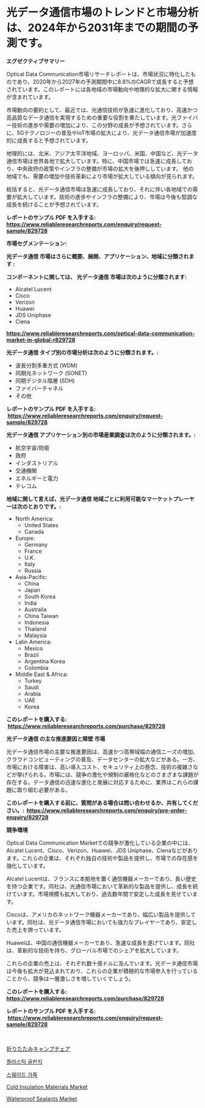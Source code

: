 <p><h1>光データ通信市場のトレンドと市場分析は、2024年から2031年までの期間の予測です。</h1></p><p><strong>エグゼクティブサマリー</strong></p>
<p><p>Optical Data Communication市場リサーチレポートは、市場状況に特化したものであり、2020年から2027年の予測期間中に8.8%のCAGRで成長すると予想されています。このレポートには各地域の市場動向や地理的な拡大に関する情報が含まれています。</p><p>市場動向の要約として、最近では、光通信技術が急速に進化しており、高速かつ高品質なデータ通信を実現するための重要な役割を果たしています。光ファイバー技術の進歩や需要の増加により、この分野の成長が予想されています。さらに、5Gテクノロジーの普及やIoT市場の拡大により、光データ通信市場が加速度的に成長すると予想されています。</p><p>地理的には、北米、アジア太平洋地域、ヨーロッパ、米国、中国など、光データ通信市場は世界各地で拡大しています。特に、中国市場では急速に成長しており、中央政府の政策やインフラの整備が市場の拡大を後押ししています。 他の地域でも、需要の増加や技術革新により市場が拡大している傾向が見られます。</p><p>総括すると、光データ通信市場は急速に成長しており、それに伴い各地域での需要が拡大しています。技術の進歩やインフラの整備により、市場は今後も堅調な成長を続けることが予想されています。</p></p>
<p><strong>レポートのサンプル PDF を入手する: <a href="https://www.reliableresearchreports.com/enquiry/request-sample/829728">https://www.reliableresearchreports.com/enquiry/request-sample/829728</a></strong></p>
<p><strong>市場セグメンテーション:</strong></p>
<p><strong> 光データ通信 市場はさらに概要、展開、アプリケーション、地域に分類されます :</strong></p>
<p><strong>コンポーネントに関しては、 光データ通信 市場は次のように分類されます: &nbsp;</strong></p>
<p><ul><li>Alcatel Lucent</li><li>Cisco</li><li>Verizon</li><li>Huawei</li><li>JDS Uniphase</li><li>Ciena</li></ul></p>
<p><strong><a href="https://www.reliableresearchreports.com/optical-data-communication-market-in-global-r829728">https://www.reliableresearchreports.com/optical-data-communication-market-in-global-r829728</a></strong></p>
<p><strong> 光データ通信 タイプ別の市場分析は次のように分類されます。:</strong></p>
<p><ul><li>波長分割多重方式 (WDM)</li><li>同期光ネットワーク (SONET)</li><li>同期デジタル階層 (SDH)</li><li>ファイバーチャネル</li><li>その他</li></ul></p>
<p><strong>レポートのサンプル PDF を入手する: &nbsp;<a href="https://www.reliableresearchreports.com/enquiry/request-sample/829728">https://www.reliableresearchreports.com/enquiry/request-sample/829728</a></strong></p>
<p><strong> 光データ通信 アプリケーション別の市場産業調査は次のように分類されます。:</strong></p>
<p><ul><li>航空宇宙/防衛</li><li>政府</li><li>インダストリアル</li><li>交通機関</li><li>エネルギーと電力</li><li>テレコム</li></ul></p>
<p><strong>地域に関して言えば、光データ通信 地域ごとに利用可能なマーケットプレーヤーは次のとおりです。:</strong></p>
<p><ul>
    <li>
        North America:
        <ul>
            <li>United States</li>
            <li>Canada</li>
        </ul>
    </li>
    <li>
        Europe:
        <ul>
            <li>Germany</li>
            <li>France</li>
            <li>U.K.</li>
            <li>Italy</li>
            <li>Russia</li>
        </ul>
    </li>
    <li>
        Asia-Pacific:
        <ul>
            <li>China</li>
            <li>Japan</li>
            <li>South Korea</li>
            <li>India</li>
            <li>Australia</li>
            <li>China Taiwan</li>
            <li>Indonesia</li>
            <li>Thailand</li>
            <li>Malaysia</li>
        </ul>
    </li>
    <li>
        Latin America:
        <ul>
            <li>Mexico</li>
            <li>Brazil</li>
            <li>Argentina Korea</li>
            <li>Colombia</li>
        </ul>
    </li>
    <li>
        Middle East & Africa:
        <ul>
            <li>Turkey</li>
            <li>Saudi</li>
            <li>Arabia</li>
            <li>UAE</li>
            <li>Korea</li>
        </ul>
    </li>
    </ul></p>
<p><strong>このレポートを購入する: &nbsp;<a href="https://www.reliableresearchreports.com/purchase/829728">https://www.reliableresearchreports.com/purchase/829728</a></strong></p>
<p><strong>光データ通信 の主な推進要因と障壁 市場</strong></p>
<p><p>光データ通信市場の主要な推進要因は、高速かつ高帯域幅の通信ニーズの増加、クラウドコンピューティングの普及、データセンターの拡大などがある。一方、市場における障害は、高い導入コスト、セキュリティ上の懸念、技術の複雑さなどが挙げられる。市場には、競争の激化や規制の厳格化などのさまざまな課題が存在する。データ通信の迅速な進化と発展に対応するために、業界はこれらの課題に取り組む必要がある。</p></p>
<p><strong>このレポートを購入する前に、質問がある場合は問い合わせるか、共有してください。:&nbsp; <a href="https://www.reliableresearchreports.com/enquiry/pre-order-enquiry/829728">https://www.reliableresearchreports.com/enquiry/pre-order-enquiry/829728</a></strong></p>
<p><strong>競争環境</strong></p>
<p><p>Optical Data Communication Marketでの競争が激化している企業の中には、Alcatel Lucent、Cisco、Verizon、Huawei、JDS Uniphase、Cienaなどがあります。これらの企業は、それぞれ独自の技術や製品を提供し、市場での存在感を強化しています。</p><p>Alcatel Lucentは、フランスに本拠地を置く通信機器メーカーであり、長い歴史を持つ企業です。同社は、光通信市場において革新的な製品を提供し、成長を続けています。市場規模も拡大しており、過去数年間で安定した成長を見せています。</p><p>Ciscoは、アメリカのネットワーク機器メーカーであり、幅広い製品を提供しています。同社は、光データ通信市場においても強力なプレイヤーであり、安定した売上を誇っています。</p><p>Huaweiは、中国の通信機器メーカーであり、急速な成長を遂げています。同社は、革新的な技術を持ち、グローバル市場でのシェアを拡大しています。</p><p>これらの企業の売上は、それぞれ数十億ドルに及んでいます。光データ通信市場は今後も拡大が見込まれており、これらの企業が積極的な市場参入を行っていることから、競争は一層激しさを増していくでしょう。</p></p>
<p><strong>このレポートを購入する: &nbsp; <a href="https://www.reliableresearchreports.com/purchase/829728">https://www.reliableresearchreports.com/purchase/829728</a></strong></p>
<p><strong>レポートのサンプル PDF を入手する: &nbsp;<a href="https://www.reliableresearchreports.com/enquiry/request-sample/829728">https://www.reliableresearchreports.com/enquiry/request-sample/829728</a></strong><strong></strong></p>
<p>&nbsp;</p>
<p><p><a href="https://medium.com/@jordymiller39/%E6%8A%98%E3%82%8A%E7%95%B3%E3%81%BF%E5%BC%8F%E3%82%AD%E3%83%A3%E3%83%B3%E3%83%97%E3%83%81%E3%82%A7%E3%82%A2%E5%B8%82%E5%A0%B4%E3%81%AE%E5%88%86%E6%9E%90-%E5%B8%82%E5%A0%B4%E3%82%B7%E3%82%A7%E3%82%A2-%E3%83%88%E3%83%AC%E3%83%B3%E3%83%89-%E6%88%90%E9%95%B7%E3%83%91%E3%82%BF%E3%83%BC%E3%83%B3-6e2d2214cbce">折りたたみキャンプチェア</a></p><p><a href="https://medium.com/@jerrodhilll/%ED%94%8C%EB%9D%BC%EC%8A%A4%ED%8B%B1-%EA%B3%A8%ED%8C%90%EC%A7%80-%EB%B3%B4%EB%93%9C-%EC%8B%9C%EC%9E%A5-%EC%9C%A0%ED%98%95-%EC%9D%91%EC%9A%A9-%EB%B0%8F-%EC%A7%80%EB%A6%AC%EC%97%90-%EB%8C%80%ED%95%9C-%ED%8F%AC%EA%B4%84%EC%A0%81%EC%9D%B8-%ED%8F%89%EA%B0%80-61dbf0ccf928">플라스틱 골판지</a></p><p><a href="https://medium.com/@jordanilliamson678678_12326/im-sorry-but-the-korean-translation-was-incorrect-0a2effcd07ea">스웨이드 가죽</a></p><p><a href="https://www.linkedin.com/pulse/cold-insulation-materials-market-size-share-amp-trends-analysis-ns2oc?trackingId=6We%2FzFo7pXTiVcSDQ%2F9lTg%3D%3D">Cold Insulation Materials Market</a></p><p><a href="https://www.linkedin.com/pulse/waterproof-sealants-market-size-trends-growth-outlook-forecasted-eupnc?trackingId=T1OczSWoAX7i%2FSxQzKB83A%3D%3D">Waterproof Sealants Market</a></p></p>